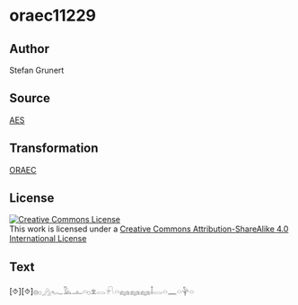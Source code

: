 # oraec11229

## Author

Stefan Grunert

## Source

[AES](https://github.com/simondschweitzer/aes)

## Transformation

[ORAEC](https://oraec.github.io/)

## License

<a rel="license" href="http://creativecommons.org/licenses/by-sa/4.0/"><img alt="Creative Commons License" style="border-width:0" src="https://i.creativecommons.org/l/by-sa/4.0/88x31.png" /></a><br />This work is licensed under a <a rel="license" href="http://creativecommons.org/licenses/by-sa/4.0/">Creative Commons Attribution-ShareAlike 4.0 International License</a>

## Text

[⯑][⯑]𓐍𓊪𓂻𓆑𓅓𓊵𓏏𓊪𓁷𓂋𓍯𓏏𓈐𓈐𓈐𓄤𓂋𓏏𓈖𓏏𓊿𓏏<br>
